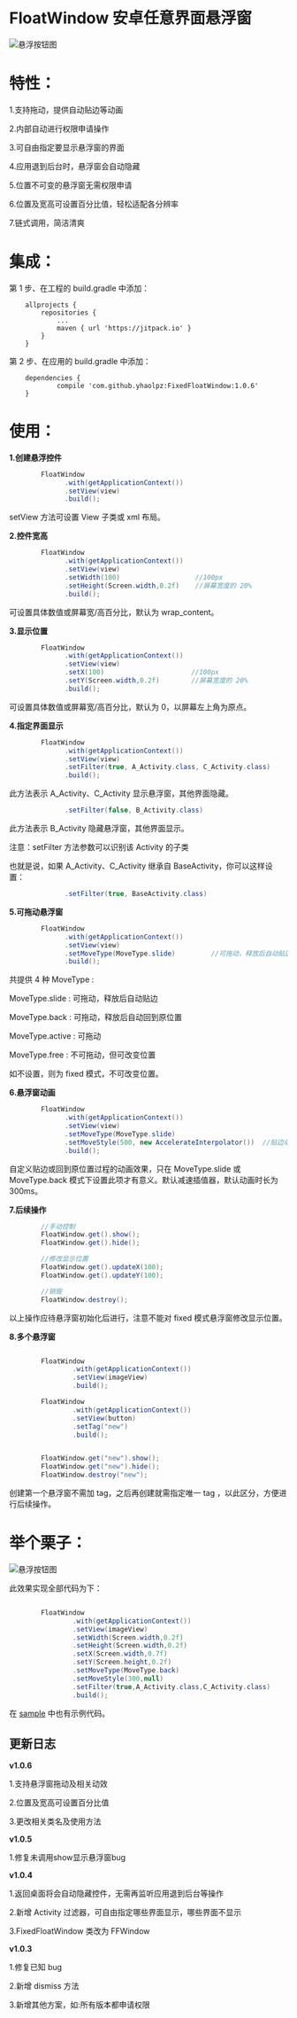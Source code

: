 # FloatWindow 安卓任意界面悬浮窗

![悬浮按钮图](https://raw.githubusercontent.com/yhaolpz/FixedFloatWindow/master/slide.gif)

特性：
===

1.支持拖动，提供自动贴边等动画

2.内部自动进行权限申请操作

3.可自由指定要显示悬浮窗的界面

4.应用退到后台时，悬浮窗会自动隐藏

5.位置不可变的悬浮窗无需权限申请

6.位置及宽高可设置百分比值，轻松适配各分辨率

7.链式调用，简洁清爽


集成：
===

第 1 步、在工程的 build.gradle 中添加：

```
	allprojects {
		repositories {
			...
			maven { url 'https://jitpack.io' }
		}
	}
```
第 2 步、在应用的  build.gradle 中添加：

```
	dependencies {
	        compile 'com.github.yhaolpz:FixedFloatWindow:1.0.6'
	}
```

使用：
===

**1.创建悬浮控件**

```java
        FloatWindow
              .with(getApplicationContext())
              .setView(view)
              .build();

```

setView 方法可设置 View 子类或 xml 布局。

**2.控件宽高**

```java
        FloatWindow
              .with(getApplicationContext())
              .setView(view)
              .setWidth(100)                   //100px
              .setHeight(Screen.width,0.2f)    //屏幕宽度的 20%
              .build();

```

可设置具体数值或屏幕宽/高百分比，默认为 wrap_content。

**3.显示位置**

```java
        FloatWindow
              .with(getApplicationContext())
              .setView(view)
              .setX(100)                      //100px
              .setY(Screen.width,0.2f)        //屏幕宽度的 20%
              .build();

```

可设置具体数值或屏幕宽/高百分比，默认为 0，以屏幕左上角为原点。

**4.指定界面显示**

```java
        FloatWindow
              .with(getApplicationContext())
              .setView(view)
              .setFilter(true, A_Activity.class, C_Activity.class)
              .build();

```
此方法表示 A_Activity、C_Activity 显示悬浮窗，其他界面隐藏。

```java
              .setFilter(false, B_Activity.class)
```
此方法表示 B_Activity 隐藏悬浮窗，其他界面显示。

注意：setFilter 方法参数可以识别该 Activity 的子类

也就是说，如果 A_Activity、C_Activity 继承自 BaseActivity，你可以这样设置：

```java
              .setFilter(true, BaseActivity.class)
```

**5.可拖动悬浮窗**

```java
        FloatWindow
              .with(getApplicationContext())
              .setView(view)
              .setMoveType(MoveType.slide)         //可拖动，释放后自动贴边
              .build();

```

共提供 4 种 MoveType :

MoveType.slide   : 可拖动，释放后自动贴边

MoveType.back    : 可拖动，释放后自动回到原位置

MoveType.active  : 可拖动

MoveType.free    : 不可拖动，但可改变位置

如不设置，则为 fixed 模式，不可改变位置。

**6.悬浮窗动画**

```java
        FloatWindow
              .with(getApplicationContext())
              .setView(view)
              .setMoveType(MoveType.slide)
              .setMoveStyle(500, new AccelerateInterpolator())  //贴边动画时长为500ms，加速插值器
              .build();

```

自定义贴边或回到原位置过程的动画效果，只在 MoveType.slide 或 MoveType.back 模式下设置此项才有意义。默认减速插值器，默认动画时长为 300ms。


**7.后续操作**

```java
        //手动控制
        FloatWindow.get().show();
        FloatWindow.get().hide();

        //修改显示位置
        FloatWindow.get().updateX(100);
        FloatWindow.get().updateY(100);

        //销毁
        FloatWindow.destroy();

```

以上操作应待悬浮窗初始化后进行，注意不能对 fixed 模式悬浮窗修改显示位置。


**8.多个悬浮窗**

```java

        FloatWindow
                .with(getApplicationContext())
                .setView(imageView)
                .build();

        FloatWindow
                .with(getApplicationContext())
                .setView(button)
                .setTag("new")
                .build();


        FloatWindow.get("new").show();
        FloatWindow.get("new").hide();
        FloatWindow.destroy("new");

```

创建第一个悬浮窗不需加 tag，之后再创建就需指定唯一 tag ，以此区分，方便进行后续操作。


举个栗子：
===

![悬浮按钮图](https://raw.githubusercontent.com/yhaolpz/FixedFloatWindow/master/back.gif)

此效果实现全部代码为下：

```java

        FloatWindow
                .with(getApplicationContext())
                .setView(imageView)
                .setWidth(Screen.width,0.2f)
                .setHeight(Screen.width,0.2f)
                .setX(Screen.width,0.7f)
                .setY(Screen.height,0.2f)
                .setMoveType(MoveType.back)
                .setMoveStyle(300,null)
                .setFilter(true,A_Activity.class,C_Activity.class)
                .build();

```

在 [sample](https://github.com/yhaolpz/FloatWindow/blob/master/sample/src/main/java/com/example/yhao/floatwindow/BaseApplication.java) 中也有示例代码。

**更新日志**
--

**v1.0.6**

1.支持悬浮窗拖动及相关动效

2.位置及宽高可设置百分比值

3.更改相关类名及使用方法


**v1.0.5**

1.修复未调用show显示悬浮窗bug



**v1.0.4**

1.返回桌面将会自动隐藏控件，无需再监听应用退到后台等操作

2.新增 Activity 过滤器，可自由指定哪些界面显示，哪些界面不显示

3.FixedFloatWindow 类改为 FFWindow



**v1.0.3**

1.修复已知 bug

2.新增 dismiss 方法

3.新增其他方案，如:所有版本都申请权限
















